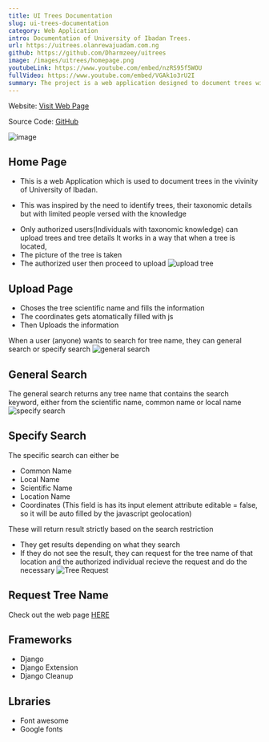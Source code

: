 ```yaml
---
title: UI Trees Documentation
slug: ui-trees-documentation
category: Web Application
intro: Documentation of University of Ibadan Trees.
url: https://uitrees.olanrewajuadam.com.ng
github: https://github.com/Dharmzeey/uitrees
image: /images/uitrees/homepage.png
youtubeLink: https://www.youtube.com/embed/nzRS95f5WOU
fullVideo: https://www.youtube.com/embed/VGAk1o3rU2I
summary: The project is a web application designed to document trees within the University of Ibadan. It aims to help identify trees and their taxonomic details, addressing the challenge of limited expertise in this area. Only authorized users with taxonomic knowledge can upload tree information. The process involves taking a picture of the tree, selecting its scientific name, filling in details, and automatically capturing its coordinates using JavaScript. For general users, the application provides search functionality. Users can perform a general search, which matches keywords across scientific, common, or local names, or a specific search, which allows filtering by criteria such as common name, local name, scientific name, location, or coordinates. If a tree is not found, users can request its identification, and authorized individuals will handle the request. The application is built using Django and related extensions.
---
```

Website: [Visit Web Page](https://uitrees.olanrewajuadam.com.ng/)

Source Code: [GitHub](https://github.com/Dharmzeey/uitrees)

![image](/images/uitrees/homepage.png)
## **Home Page**

+ This is a web Application which is used to document trees in the vivinity of University of Ibadan. 

+ This was inspired by the need to identify trees, their taxonomic details but with limited people versed with the knowledge

- Only authorized users(Individuals with taxonomic knowledge) can upload trees and tree details
It works in a way that when a tree is located, 
- The picture of the tree is taken 
- The authorized user then proceed to upload 
![upload tree](/images/uitrees/upload.png)
## **Upload Page**
- Choses the tree scientific name and fills the information
- The coordinates gets atomatically filled with js
- Then Uploads the information

When a user (anyone) wants to search for tree name, they can general search or specify search
![general search](/images/uitrees/general-search.png)
## **General Search**
The general search returns any tree name that contains the search keyword, either from the scientific name, common name or local name
![specify search](/images/uitrees/specify-search.png)
## **Specify Search**
The specific search can either be 
- Common Name
- Local Name
- Scientific Name
- Location Name
- Coordinates (This field is has its input element attribute editable = false, so it will be auto filled by the javascript geolocation)

These will return result strictly based on the search restriction

- They get results depending on what they search
- If they do not see the result, they can request for the tree name of that location and the authorized individual recieve the request and do the necessary
![Tree Request](/images/uitrees/request-tree.png)
## **Request Tree Name**

Check out the web page [HERE](https://uitrees.up.railway.app)

## Frameworks
- Django
- Django Extension
- Django Cleanup

## Lbraries
- Font awesome
- Google fonts